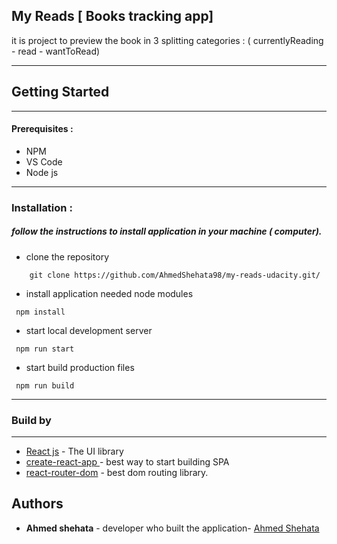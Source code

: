 ## My Reads [ Books tracking app]

it is project to preview the book in 3 splitting categories : ( currentlyReading - read - wantToRead)

---

## Getting Started

---

#### Prerequisites :

- NPM
- VS Code
- Node js

---

### Installation :

##### follow the instructions to install application in your machine ( computer).

- clone the repository

```
    git clone https://github.com/AhmedShehata98/my-reads-udacity.git/
```

- install application needed node modules

```
 npm install
```

- start local development server

```
 npm run start
```

- start build production files

```
 npm run build
```

---

### Build by

---

- [React js](https://reactjs.org/) - The UI library
- [ create-react-app ](https://create-react-app.dev/)- best way to start building SPA
- [react-router-dom](rhttps://reactrouter.com/en/main) - best dom routing library.

## Authors

- **Ahmed shehata** - developer who built the application- [Ahmed Shehata](https://github.com/ahmedshehata98)
